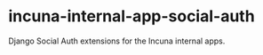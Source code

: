 incuna-internal-app-social-auth
===============================

Django Social Auth extensions for the Incuna internal apps.